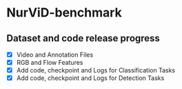 # NurViD-benchmark
## Dataset and code release progress
- [x] Video and Annotation Files
- [x] RGB and Flow Features
- [x] Add code, checkpoint and Logs for Classification Tasks
- [x] Add code, checkpoint and Logs for Detection Tasks
